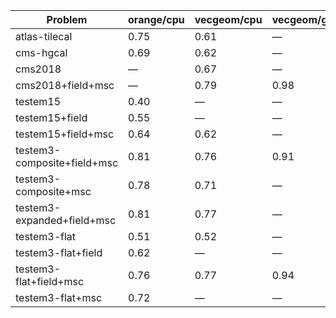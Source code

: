 | Problem                     | orange/cpu | vecgeom/cpu | vecgeom/gpu | orange/gpu |
| --------------------------- | ---------- | ----------- | ----------- | ---------- |
| atlas-tilecal               |       0.75 |        0.61 |           — |          — |
| cms-hgcal                   |       0.69 |        0.62 |           — |          — |
| cms2018                     |          — |        0.67 |           — |          — |
| cms2018+field+msc           |          — |        0.79 |        0.98 |          — |
| testem15                    |       0.40 |           — |           — |          — |
| testem15+field              |       0.55 |           — |           — |       0.70 |
| testem15+field+msc          |       0.64 |        0.62 |           — |          — |
| testem3-composite+field+msc |       0.81 |        0.76 |        0.91 |       0.92 |
| testem3-composite+msc       |       0.78 |        0.71 |           — |          — |
| testem3-expanded+field+msc  |       0.81 |        0.77 |           — |          — |
| testem3-flat                |       0.51 |        0.52 |           — |          — |
| testem3-flat+field          |       0.62 |           — |           — |          — |
| testem3-flat+field+msc      |       0.76 |        0.77 |        0.94 |       0.92 |
| testem3-flat+msc            |       0.72 |           — |           — |          — |
